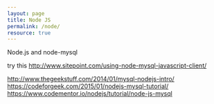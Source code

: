 ```yaml
---
layout: page
title: Node JS
permalink: /node/
resource: true
---
```

Node.js and node-mysql

try this http://www.sitepoint.com/using-node-mysql-javascript-client/


http://www.thegeekstuff.com/2014/01/mysql-nodejs-intro/
https://codeforgeek.com/2015/01/nodejs-mysql-tutorial/
https://www.codementor.io/nodejs/tutorial/node-js-mysql
